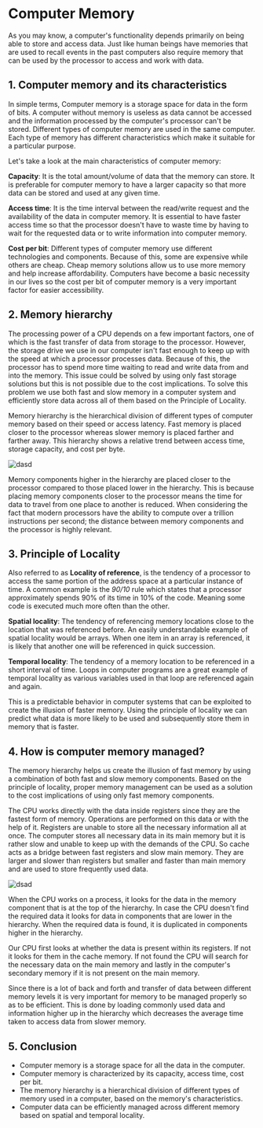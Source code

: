 # Computer Memory

As you may know, a computer's functionality depends primarily on being able to store and access data. Just like human beings have memories that are used to recall events in the past computers also require memory that can be used by the processor to access and work with data.

## 1. Computer memory and its characteristics

In simple terms, Computer memory is a storage space for data in the form of bits. A computer without memory is useless as data cannot be accessed and the information processed by the computer's processor can't be stored. Different types of computer memory are used in the same computer. Each type of memory has different characteristics which make it suitable for a particular purpose.

Let's take a look at the main characteristics of computer memory:

**Capacity**: It is the total amount/volume of data that the memory can store. It is preferable for computer memory to have a larger capacity so that more data can be stored and used at any given time.

**Access time**: It is the time interval between the read/write request and the availability of the data in computer memory. It is essential to have faster access time so that the processor doesn't have to waste time by having to wait for the requested data or to write information into computer memory.

**Cost per bit**: Different types of computer memory use different technologies and components. Because of this, some are expensive while others are cheap. Cheap memory solutions allow us to use more memory and help increase affordability. Computers have become a basic necessity in our lives so the cost per bit of computer memory is a very important factor for easier accessibility.


## 2. Memory hierarchy

The processing power of a CPU depends on a few important factors, one of which is the fast transfer of data from storage to the processor. However, the storage drive we use in our computer isn't fast enough to keep up with the speed at which a processor processes data. Because of this, the processor has to spend more time waiting to read and write data from and into the memory. This issue could be solved by using only fast storage solutions but this is not possible due to the cost implications. To solve this problem we use both fast and slow memory in a computer system and efficiently store data across all of them based on the Principle of Locality.

Memory hierarchy is the hierarchical division of different types of computer memory based on their speed or access latency. Fast memory is placed closer to the processor whereas slower memory is placed farther and farther away. This hierarchy shows a relative trend between access time, storage capacity, and cost per byte.

![dasd](https://ucarecdn.com/9eea2603-98e1-494e-bc2c-a26ef037218a/)

Memory components higher in the hierarchy are placed closer to the processor compared to those placed lower in the hierarchy. This is because placing memory components closer to the processor means the time for data to travel from one place to another is reduced. When considering the fact that modern processors have the ability to compute over a trillion instructions per second; the distance between memory components and the processor is highly relevant.

## 3. Principle of Locality

Also referred to as **Locality of reference**, is the tendency of a processor to access the same portion of the address space at a particular instance of time. A common example is the *90/10* rule which states that a processor approximately spends 90% of its time in 10% of the code. Meaning some code is executed much more often than the other.

**Spatial locality**: The tendency of referencing memory locations close to the location that was referenced before. An easily understandable example of spatial locality would be arrays. When one item in an array is referenced, it is likely that another one will be referenced in quick succession.

**Temporal locality**: The tendency of a memory location to be referenced in a short interval of time. Loops in computer programs are a great example of temporal locality as various variables used in that loop are referenced again and again.

This is a predictable behavior in computer systems that can be exploited to create the illusion of faster memory. Using the principle of locality we can predict what data is more likely to be used and subsequently store them in memory that is faster. 


## 4. How is computer memory managed?

The memory hierarchy helps us create the illusion of fast memory by using a combination of both fast and slow memory components. Based on the principle of locality, proper memory management can be used as a solution to the cost implications of using only fast memory components.

The CPU works directly with the data inside registers since they are the fastest form of memory. Operations are performed on this data or with the help of it. Registers are unable to store all the necessary information all at once. The computer stores all necessary data in its main memory but it is rather slow and unable to keep up with the demands of the CPU. So cache acts as a bridge between fast registers and slow main memory. They are larger and slower than registers but smaller and faster than main memory and are used to store frequently used data.

![dsad](https://ucarecdn.com/ec1fb216-4b73-4470-ad0b-a8d30f68223e/)

When the CPU works on a process, it looks for the data in the memory component that is at the top of the hierarchy. In case the CPU doesn't find the required data it looks for data in components that are lower in the hierarchy. When the required data is found, it is duplicated in components higher in the hierarchy.

Our CPU first looks at whether the data is present within its registers. If not it looks for them in the cache memory. If not found the CPU will search for the necessary data on the main memory and lastly in the computer's secondary memory if it is not present on the main memory.


Since there is a lot of back and forth and transfer of data between different memory levels it is very important for memory to be managed properly so as to be efficient. This is done by loading commonly used data and information higher up in the hierarchy which decreases the average time taken to access data from slower memory.

## 5. Conclusion


- Computer memory is a storage space for all the data in the computer.
- Computer memory is characterized by its capacity, access time, cost per bit.
- The memory hierarchy is a hierarchical division of different types of memory used in a computer, based on the memory's characteristics.
- Computer data can be efficiently managed across different memory based on spatial and temporal locality.

